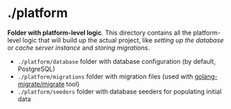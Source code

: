 # ./platform

**Folder with platform-level logic**. This directory contains all the platform-level logic that will build up the actual project, like _setting up the database_ or _cache server instance_ and _storing migrations_.

- `./platform/database` folder with database configuration (by default, PostgreSQL)
- `./platform/migrations` folder with migration files (used with [golang-migrate/migrate](https://github.com/golang-migrate/migrate) tool)
- `./platform/seeders` folder with database seeders for populating initial data
